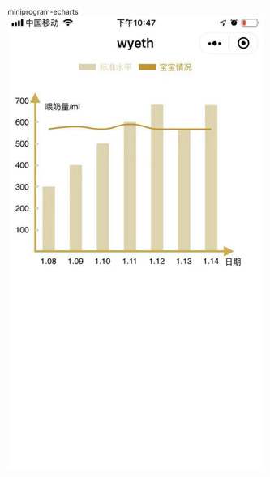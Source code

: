 miniprogram-echarts
![Image](https://github.com/ExtJSFantasy/miniprogram-echarts/raw/master/images/show.png)